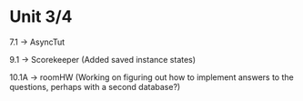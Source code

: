# Unit 3/4

7.1 -> AsyncTut

9.1 -> Scorekeeper (Added saved instance states)

10.1A -> roomHW (Working on figuring out how to implement answers to the questions, perhaps with a second database?)

